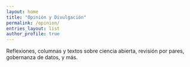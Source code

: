 ```yaml
---
layout: home
title: "Opinión y Divulgación"
permalink: /opinion/
entries_layout: list
author_profile: true
---
```


Reflexiones, columnas y textos sobre ciencia abierta, revisión por pares, gobernanza de datos, y más.
